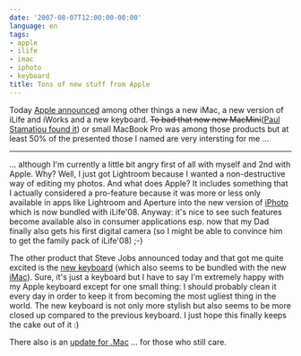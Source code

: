 ```yaml
---
date: '2007-08-07T12:00:00-00:00'
language: en
tags:
- apple
- ilife
- imac
- iphoto
- keyboard
title: Tons of new stuff from Apple
---
```



Today [Apple announced](http://www.engadget.com/2007/08/07/live-from-apples-summer-mac-product-press-conference/) among other things a new iMac, a new version of iLife and iWorks and a new keyboard. <s>To bad that now new MacMini</s>([Paul Stamatiou found it](http://paulstamatiou.com/2007/08/07/apple-revamps-imac-mac-mini-ilife/)) or small MacBook Pro was among those products but at least 50% of the presented those I named are very intersting for me ...

-------------------------------

... although I'm currently a little bit angry first of all with myself and 2nd with Apple. Why? Well, I just got Lightroom because I wanted a non-destructive way of editing my photos. And what does Apple? It includes something that I actually considered a pro-feature because it was more or less only available in apps like Lightroom and Aperture into the new version of [iPhoto](http://www.apple.com/ilife/iphoto/#editing) which is now bundled with iLife'08. Anyway: it's nice to see such features become available also in consumer applications esp. now that my Dad finally also gets his first digital camera (so I might be able to convince him to get the family pack of iLife'08) ;-)

The other product that Steve Jobs announced today and that got me quite excited is the [new keyboard](http://www.apple.com/keyboard/) (which also seems to be bundled with the new [iMac](http://www.apple.com/imac/)). Sure, it's just a keyboard but I have to say I'm extremely happy with my Apple keyboard except for one small thing: I should probably clean it every day in order to keep it from becoming the most ugliest thing in the world. The new keyboard is not only more stylish but also seems to be more closed up compared to the previous keyboard. I just hope this finally keeps the cake out of it :)

There also is an [update for .Mac](http://www.engadget.com/2007/08/07/apple-updates-mac/) ... for those who still care.